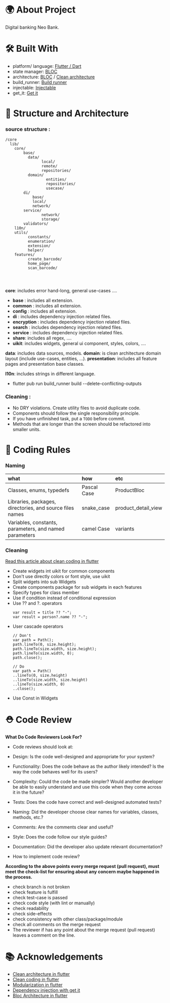 
# 🌍 About Project
Digital banking Neo Bank.

# 🛠 Built With
- platform/ language: [Flutter / Dart](https://docs.flutter.dev/)
- state manager: [BLOC](https://bloclibrary.dev/#/)
- architecture: [BLOC](https://medium.com/codechai/architecting-your-flutter-project-bd04e144a8f1) / [Clean architecture](https://blog.cleancoder.com/uncle-bob/2012/08/13/the-clean-architecture.html)
- build_runner: [Build runner](https://pub.dev/packages/build_runner)
- injectable: [Injectable](https://pub.dev/packages/injectable)
- get_it: [Get it](https://pub.dev/packages/get_it)

# 📐 Structure and Architecture

### source structure :
```
/core
  lib/
    core/
        base/
          data/ 
                local/
                remote/
                repositories/
          domain/
                  entities/
                  repositories/
                  usecase/
        di/
            base/
            local/
            network/
        service/
                network/
                storage/
        validators/    
    l10n/
    utils/
          constants/
          enumeration/
          extension/
          helper/
    features/
          create_barcode/       
          home_page/       
          scan_barcode/
                       
           
                
```

**core**: includes error hand-long, general use-cases ....
* **base** : includes all extension.
* **common** : includes all extension.
* **config** : includes all extension.
* **di** : includes dependency injection related files.
* **encryption** : includes dependency injection related files.
* **search** : includes dependency injection related files.
* **service** : includes dependency injection related files.
* **share**: includes all regex, ....
* **uikit**: includes widgets, general ui component, styles, colors, ....

**data**: includes data sources, models.
**domain**: is clean architecture domain layout (include use-cases, entities, ...).
**presentation**: includes all feature pages and presentation base classes.

**l10n**: includes strings in different language.

- flutter pub run build_runner build --delete-conflicting-outputs

### Cleaning :

- No DRY violations. Create utility files to avoid duplicate code.
- Components should follow the single responsibility principle.
- If you have unfinished task, put a `TODO` before commit.
- Methods that are longer than the screen should be refactored into smaller units.


# 🧾 Coding Rules

### Naming

| what | how     | etc    |
| :-------- | :------- | :---------- |
| Classes, enums, typedefs | Pascal Case | ProductBloc  |
| Libraries, packages, directories, and source files names | snake_case | product_detail_view  |
| Variables, constants, parameters, and named parameters | camel Case | variants  |

### Cleaning
[Read this article about clean coding in flutter]("https://medium.com/flutter-community/flutter-best-practices-and-tips-7c2782c9ebb5")
- Create widgets int uikit for common components
- Don't use directly colors or font style, use uikit
- Split widgets into sub Widgets
- Create components package for sub widgets in each features
- Specify types for class member
- Use if condition instead of conditional expression
- Use ?? and ?. operators
    ```
    var result = title ?? "-";
    var result = person?.name ?? "-";
    ```
- User cascade operators
    ```
    // Don't
    var path = Path();
    path.lineTo(0, size.height);
    path.lineTo(size.width, size.height);
    path.lineTo(size.width, 0);
    path.close();

    // Do
    var path = Path()
    ..lineTo(0, size.height)
    ..lineTo(size.width, size.height)
    ..lineTo(size.width, 0)
    ..close();
    ```
- Use Const in Widgets

# ⛑ Code Review

**What Do Code Reviewers Look For?**
- Code reviews should look at:

- Design: Is the code well-designed and appropriate for your system?
- Functionality: Does the code behave as the author likely intended? Is the way the code behaves well for its users?
- Complexity: Could the code be made simpler? Would another developer be able to easily understand and use this code when they come across it in the future?
- Tests: Does the code have correct and well-designed automated tests?
- Naming: Did the developer choose clear names for variables, classes, methods, etc.?
- Comments: Are the comments clear and useful?
- Style: Does the code follow our style guides?
- Documentation: Did the developer also update relevant documentation?
- How to implement code review?


**According to the above points every merge request (pull request), must meet the check-list for ensuring about any concern maybe happened in the process.**

- check branch is not broken
- check feature is fulfill
- check test-case is passed
- check code style (with lint or manually)
- check readability
- check side-effects
- check consistency with other class/package/module
- check all comments on the merge request
- The reviewer if has any point about the merge request (pull request) leaves a comment on the line.

# 📚 Acknowledgements

- [Clean architecture in flutter](https://devmuaz.medium.com/flutter-clean-architecture-series-part-1-d2d4c2e75c47)
- [Clean coding in flutter](https://medium.com/flutter-community/flutter-best-practices-and-tips-7c2782c9ebb5)
- [Modularization in flutter](https://medium.com/flutter-community/mastering-flutter-modularization-in-several-ways-f5bced19101a)
- [Dependency injection with get it](https://pub.dev/packages/get_it)
- [Bloc Architecture in flutter](https://medium.com/codechai/architecting-your-flutter-project-bd04e144a8f1)